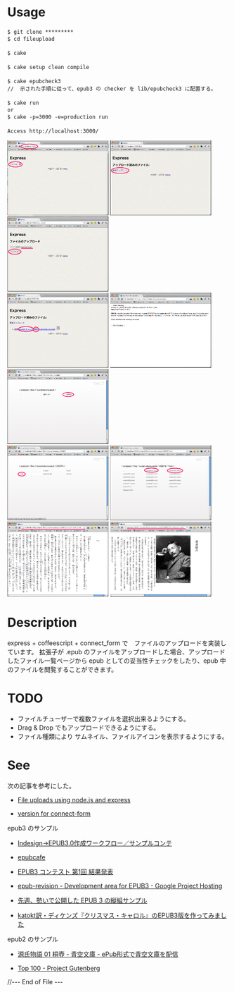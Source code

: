 
Usage
=====

    $ git clone *********
    $ cd fileupload
    
    $ cake 
    
    $ cake setup clean compile
    
    $ cake epubcheck3
    //  示された手順に従って、epub3 の checker を lib/epubcheck3 に配置する。
    
    $ cake run
    or
    $ cake -p=3000 -e=production run
    
    Access http://localhost:3000/



<a href="https://github.com/katoy/fileupload/raw/master/docs/screen-00.png"><img src="https://github.com/katoy/fileupload/raw/master/docs/screen-00.png" width="230" height="170"/></a>
<a href="https://github.com/katoy/fileupload/raw/master/docs/screen-01.png"><img src="https://github.com/katoy/fileupload/raw/master/docs/screen-01.png" width="230" height="170"/></a>
<a href="https://github.com/katoy/fileupload/raw/master/docs/screen-02.png"><img src="https://github.com/katoy/fileupload/raw/master/docs/screen-02.png" width="230" height="170"/></a>
<br/>
<a href="https://github.com/katoy/fileupload/raw/master/docs/screen-03.png"><img src="https://github.com/katoy/fileupload/raw/master/docs/screen-03.png" width="230" height="170"/></a>
<a href="https://github.com/katoy/fileupload/raw/master/docs/screen-04.png"><img src="https://github.com/katoy/fileupload/raw/master/docs/screen-04.png" width="230" height="170"/></a>
<a href="https://github.com/katoy/fileupload/raw/master/docs/screen-05.png"><img src="https://github.com/katoy/fileupload/raw/master/docs/screen-05.png" width="230" height="170"/></a>
<br/>
<a href="https://github.com/katoy/fileupload/raw/master/docs/screen-06.png"><img src="https://github.com/katoy/fileupload/raw/master/docs/screen-06.png" width="230" height="170"/></a>
<a href="https://github.com/katoy/fileupload/raw/master/docs/screen-07.png"><img src="https://github.com/katoy/fileupload/raw/master/docs/screen-07.png" width="230" height="170"/></a>
<br/>
<a href="https://github.com/katoy/fileupload/raw/master/docs/screen-08.png"><img src="https://github.com/katoy/fileupload/raw/master/docs/screen-08.png" width="230" height="170"/></a>
<a href="https://github.com/katoy/fileupload/raw/master/docs/screen-09.png"><img src="https://github.com/katoy/fileupload/raw/master/docs/screen-09.png" width="230" height="170"/></a>


Description
============
express + coffeescript + connect_form で　ファイルのアップロードを実装しています。
拡張子が .epub のファイルをアップロードした場合、アップロードしたファイル一覧ページから
epub としての妥当性チェックをしたり、epub 中のファイルを閲覧することができます。

TODO
====
- ファイルチューザーで複数ファイルを選択出来るようにする。
- Drag & Drop でもアップロードできるようにする。
- ファイル種類により サムネイル、ファイルアイコンを表示するようにする。

See
====
次の記事を参考にした。

- [File uploads using node.js and express](http://nodetuts.com/tutorials/12-file-uploads-using-nodejs-and-express.html)

- [version for connect-form](https://github.com/jAlpedrinha/nodetuts_ep12)

epub3 のサンプル

- [Indesign→EPUB3.0作成ワークフロー／サンプルコンテ](http://www.sanyosha.co.jp/technology/epub3workflow)

- [epubcafe](http://www.epubcafe.jp/jbasic)

- [EPUB3 コンテスト 第1回 結果発表](http://www.epubcafe.jp/egls/epubcon01a/)
  
- [epub-revision - Development area for EPUB3 - Google Project Hosting](http://code.google.com/p/epub-revision/downloads/list)

- [先週、勢いで公開した EPUB 3 の縦組サンプル](https://plus.google.com/u/0/116981871757959838886/posts/h9uzht2T9XZ#116981871757959838886/posts/h9uzht2T9XZ)

- [katokt訳・ディケンズ『クリスマス・キャロル』のEPUB3版を作ってみました](http://d.hatena.ne.jp/tatsu-zine/20111222/1324530598)

epub2 のサンプル

- [源氏物語 01 桐壺 - 青空文庫 - ePub形式で青空文庫を配信](http://aozora.wook.jp/detail.html?id=211949)

- [Top 100 - Project Gutenberg](http://www.gutenberg.org/browse/scores/top)

//--- End of File ---

